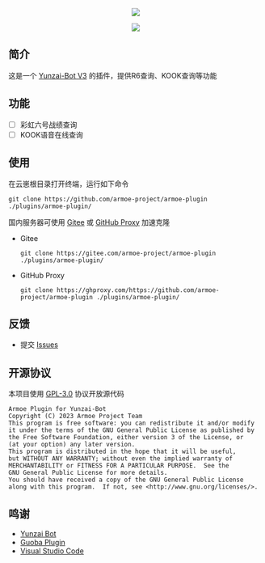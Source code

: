 <div align="center">

![][banner]

![][license]

</div>

## 简介

这是一个 [Yunzai-Bot V3][yunzai] 的插件，提供R6查询、KOOK查询等功能

## 功能

* [ ] 彩虹六号战绩查询
* [ ] KOOK语音在线查询

## 使用

在云崽根目录打开终端，运行如下命令

```shell
git clone https://github.com/armoe-project/armoe-plugin ./plugins/armoe-plugin/
```

国内服务器可使用 [Gitee][gitee] 或 [GitHub Proxy][ghproxy] 加速克隆

* Gitee
  
  ```shell
  git clone https://gitee.com/armoe-project/armoe-plugin ./plugins/armoe-plugin/
  ```

* GitHub Proxy
  
  ```shell
  git clone https://ghproxy.com/https://github.com/armoe-project/armoe-plugin ./plugins/armoe-plugin/
  ```

## 反馈

* 提交 [Issues](../../issues)


## 开源协议

本项目使用 [GPL-3.0](LICENSE) 协议开放源代码

```text
Armoe Plugin for Yunzai-Bot
Copyright (C) 2023 Armoe Project Team
This program is free software: you can redistribute it and/or modify
it under the terms of the GNU General Public License as published by
the Free Software Foundation, either version 3 of the License, or
(at your option) any later version.
This program is distributed in the hope that it will be useful,
but WITHOUT ANY WARRANTY; without even the implied warranty of
MERCHANTABILITY or FITNESS FOR A PARTICULAR PURPOSE.  See the
GNU General Public License for more details.
You should have received a copy of the GNU General Public License
along with this program.  If not, see <http://www.gnu.org/licenses/>.
```

## 鸣谢

* [Yunzai Bot](https://gitee.com/Le-niao/Yunzai-Bot)
* [Guoba Plugin](https://gitee.com/guoba-yunzai/guoba-plugin)
* [Visual Studio Code](https://code.visualstudio.com/)


[banner]: https://socialify.git.ci/armoe-project/armoe-plugin/image?description=1&forks=1&issues=1&language=1&name=1&owner=1&pulls=1&stargazers=1&theme=Auto

[license]: https://img.shields.io/github/license/armoe-project/armoe-plugin?style=for-the-badge

[gitee]: https://gitee.com/armoe-project/armoe-plugin

[ghproxy]: https://ghproxy.com/

[yunzai]: https://gitee.com/Le-niao/Yunzai-Bot
